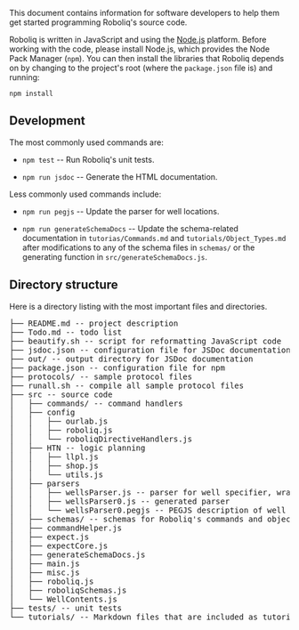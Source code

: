 This document contains information for software developers to help them get
started programming Roboliq's source code.

Roboliq is written in JavaScript and using the [Node.js](https://nodejs.org/) platform.
Before working with the code, please install Node.js, which provides the
Node Pack Manager (`npm`).
You can then install the libraries that Roboliq depends on by changing
to the project's root (where the `package.json` file is) and running:

``npm install``

## Development

The most commonly used commands are:

* ``npm test`` -- Run Roboliq's unit tests.

* ``npm run jsdoc`` -- Generate the HTML documentation.

Less commonly used commands include:

* ``npm run pegjs`` -- Update the parser for well locations.

* ``npm run generateSchemaDocs`` -- Update the schema-related documentation in `tutorias/Commands.md` and `tutorials/Object_Types.md` after modifications to any of the schema files in `schemas/` or the generating function in `src/generateSchemaDocs.js`.

## Directory structure

Here is a directory listing with the most important files and directories.

<pre>
├── README.md -- project description
├── Todo.md -- todo list
├── beautify.sh -- script for reformatting JavaScript code
├── jsdoc.json -- configuration file for JSDoc documentation
├── out/ -- output directory for JSDoc documentation
├── package.json -- configuration file for npm
├── protocols/ -- sample protocol files
├── runall.sh -- compile all sample protocol files
├── src -- source code
│   ├── commands/ -- command handlers
│   ├── config
│   │   ├── ourlab.js
│   │   ├── roboliq.js
│   │   └── roboliqDirectiveHandlers.js
│   ├── HTN -- logic planning
│   │   ├── llpl.js
│   │   ├── shop.js
│   │   └── utils.js
│   ├── parsers
│   │   ├── wellsParser.js -- parser for well specifier, wraps wellParser0
│   │   ├── wellsParser0.js -- generated parser
│   │   └── wellsParser0.pegjs -- PEGJS description of well parser
│   ├── schemas/ -- schemas for Roboliq's commands and objects
│   ├── commandHelper.js
│   ├── expect.js
│   ├── expectCore.js
│   ├── generateSchemaDocs.js
│   ├── main.js
│   ├── misc.js
│   ├── roboliq.js
│   ├── roboliqSchemas.js
│   └── WellContents.js
├── tests/ -- unit tests
└── tutorials/ -- Markdown files that are included as tutorials in the JSDoc documentation
<pre>
